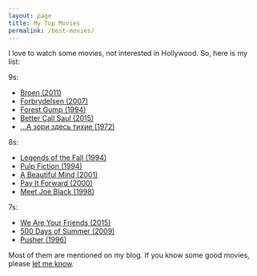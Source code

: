 ```yaml
---
layout: page
title: My Top Movies
permalink: /best-movies/
---
```


I love to watch some movies,
not interested in Hollywood.
So, here is my list:

9s:
* [Broen (2011)](https://www.imdb.com/title/tt1733785/)
* [Forbrydelsen (2007)](https://www.imdb.com/title/tt0826760/)
* [Forest Gump (1994)](https://www.imdb.com/title/tt0109830/)
* [Better Call Saul (2015)](https://www.imdb.com/title/tt3032476/)
* [...А зори здесь тихие (1972)](https://www.imdb.com/title/tt0068161/)

8s:
* [Legends of the Fall (1994)](https://www.imdb.com/title/tt0110322/)
* [Pulp Fiction (1994)](https://www.imdb.com/title/tt0110912/)
* [A Beautiful Mind (2001)](https://www.imdb.com/title/tt0268978/)
* [Pay It Forward (2000)](https://www.imdb.com/title/tt0223897/)
* [Meet Joe Black (1998)](https://www.imdb.com/title/tt0119643/)

7s:
* [We Are Your Friends (2015)](https://www.imdb.com/title/tt3787590/)
* [500 Days of Summer (2009)](https://www.imdb.com/title/tt1022603/)
* [Pusher (1996)](https://www.imdb.com/title/tt0117407/)

Most of them are mentioned on my blog.
If you know some good movies, please [let me know](mailto:aliaksei.bialiauski@hey.com).
